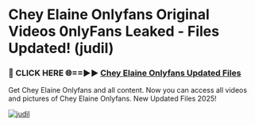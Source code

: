 # Chey Elaine Onlyfans Original Videos 0nlyFans Leaked - Files Updated! (judil)

<h3>🔴 CLICK HERE 🌐==►► <a href="https://tinyurl.com/2wckxsce" rel="nofollow">Chey Elaine Onlyfans Updated Files</a></h3>

Get Chey Elaine Onlyfans and all content. Now you can access all videos and pictures of Chey Elaine Onlyfans. New Updated Files 2025!

[![judil](https://i.imgur.com/AFduVYN.gif)](https://tinyurl.com/2wckxsce)
